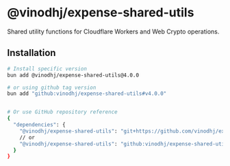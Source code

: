 # @vinodhj/expense-shared-utils

Shared utility functions for Cloudflare Workers and Web Crypto operations.

## Installation

```bash
# Install specific version
bun add @vinodhj/expense-shared-utils@4.0.0

# or using github tag version
bun add "github:vinodhj/expense-shared-utils#v4.0.0"


# Or use GitHub repository reference
{
  "dependencies": {
    "@vinodhj/expense-shared-utils": "git+https://github.com/vinodhj/expense-shared-utils.git#v4.0.0",
    // or
    "@vinodhj/expense-shared-utils": "github:vinodhj/expense-shared-utils#v4.0.0"
  }
}
```

